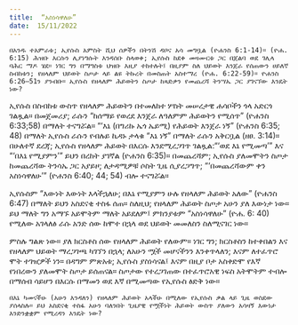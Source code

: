 ```yaml
---
title:  “አስነሳዋለሁ”
date:  15/11/2022
---
```


`በአንዱ ተአምራቱ; ኢየሱስ አምስት ሺህ ሰዎችን በትንሽ ዳቦና አሳ መግቧል (ዮሐንስ 6:1-14)። (ዮሐ. 6:15) ሕዝቡ እርሱን ሊያነግሱት እንዳሰቡ ስላወቀ; ኢየሱስ ከደቀ መዛሙርቱ ጋር በጀልባ ወደ ገሊላ ባሕር ማዶ ሄደ። ነገር ግን በማግስቱ ህዝቡ እዚያ ተከተሉት፤ በዚያም ስለ ህይወት እንጀራ የሰጠውን ሀይለኛ ስብከቱን; የዘላለም ህይወት ስጦታ ላይ ልዩ ትኩረት በመስጠት አስተማረ (ዮሐ. 6:22-59)። ዮሐንስ 6:26–51ን ያንብቡ። ኢየሱስ የዘላለም ሕይወትን ስጦታ ከጻድቃን የመጨረሻ ትንሣኤ ጋር ያገናኘው እንዴት ነው?`

ኢየሱስ በስብከቱ ውስጥ የዘላለም ሕይወትን በተመለከተ ሦስት መሠረታዊ ሐሳቦችን ጎላ አድርጎ ገልጿል። በመጀመሪያ; ራሱን “ከሰማይ የወረደ እንጀራ ለዓለምም ሕይወትን የሚሰጥ” (ዮሐንስ 6:33;58) በማለት ተናግሯል። “‘እኔ (በግሪኩ ኤጎ ኤይሚ) የሕይወት እንጀራ ነኝ” (ዮሐንስ 6:35; 48) በማለት ኢየሱስ ራሱን የብሉይ ኪዳኑ ታላቁ “እኔ ነኝ” በማለት ራሱን አቅርቧል (ዘፀ. 3:14)። በሁለተኛ ደረጃ; ኢየሱስ የዘላለም ሕይወት በእርሱ እንደሚረጋገጥ ገልጿል:“‘ወደ እኔ የሚመጣ’” እና “‘በእኔ የሚያምን’” ይህን በረከት ያገኛል (ዮሐንስ 6:35)። በመጨረሻም; ኢየሱስ ያለመሞትን ስጦታ ከመጨረሻው ትንሳኤ ጋር አያይዞ; ለታዳሚዎቹ ሶስት ጊዜ ሲያረጋግጥ; “‘በመጨረሻውም ቀን አስነሳዋለሁ’” (ዮሐንስ 6:40; 44; 54) ብሎ ተናግሯል።

ኢየሱስም “እውነት እውነት እላችኋለሁ; በእኔ የሚያምን ሁሉ የዘላለም ሕይወት አለው” (ዮሐንስ 6:47) በማለት ይህን አስደናቂ ተስፋ ሰጠ። ስለዚህ; የዘላለም ሕይወት ስጦታ አሁን ያለ እውነታ ነው። ይህ ማለት ግን አማኙ አይሞትም ማለት አይደለም፤ ምክንያቱም “አስነሳዋለሁ” (ዮሐ. 6: 40) የሚለው አገላለፅ ራሱ አንድ ሰው ከሞተ በኋላ ወደ ህይወት መመለስን ስለሚናገር ነው።

ምስሉ ግልጽ ነው። ያለ ክርስቶስ ሰው የዘላለም ሕይወት የለውም። ነገር ግን; ክርስቶስን ከተቀበልን እና የዘላለም ህይወት ማረጋገጫ ካገኘን በኋላ; ለአሁን ሟች መሆናችንን እንቀጥላለን; እናም ለተፈጥሮ ሞት ተገዢዎች ነን። በዳግም ምጽአቱ; ኢየሱስ ያስነሳናል፤ እናም በዚያ ቦታ አስቀድሞ የእኛ የነበረውን ያለመሞት ስጦታ ይሰጠናል። ስጦታው የተረጋገጠው በተፈጥሮአዊ ነፍስ አትሞትም ተብሎ በማሰብ ሳይሆን በእርሱ በማመን ወደ እኛ በሚመጣው የኢየሱስ ፅድቅ ነው።

`በእኔ ካመናችሁ (አሁን እንዳለን) የዘላለም ሕይወት አላችሁ በሚለው የኢየሱስ ቃል ላይ ጊዜ ወስደው ያሰላስሉ። ይህ አስደናቂ ተስፋ አሁን ባለንበት ጊዜያዊ የሟችነት ሕይወት ውስጥ ያለውን አሳዛኝ እውነታ እንድንቋቋም የሚረዳን እንዴት ነው?`